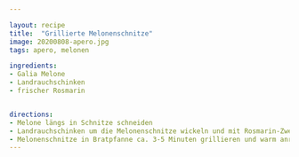 ```yaml
---

layout: recipe
title:  "Grillierte Melonenschnitze"
image: 20200808-apero.jpg
tags: apero, melonen

ingredients:
- Galia Melone
- Landrauchschinken
- frischer Rosmarin


directions:
- Melone längs in Schnitze schneiden
- Landrauchschinken um die Melonenschnitze wickeln und mit Rosmarin-Zweiglein fixieren.
- Melonenschnitze in Bratpfanne ca. 3-5 Minuten grillieren und warm anrichten.
---
```

